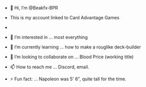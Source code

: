 - 👋 Hi, I’m @Beakfx-BPR

-   This is my account linked to Card Advantage Games
-   
- 👀 I’m interested in ... most everything
- 🌱 I’m currently learning ... how to make a rouglike deck-builder
- 💞️ I’m looking to collaborate on ... Blood Price (working title)
- 📫 How to reach me ... Discord, email.
- ⚡ Fun fact: ... Napoleon was 5' 6", quite tall for the time.

<!---
Beakfx-BPR/Beakfx-BPR is a ✨ special ✨ repository because its `README.md` (this file) appears on your GitHub profile.
You can click the Preview link to take a look at your changes.
--->
